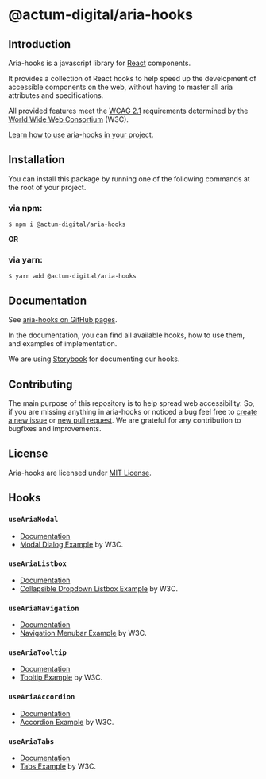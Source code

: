 # @actum-digital/aria-hooks

## Introduction

Aria-hooks is a javascript library for [React](https://reactjs.org/) components.

It provides a collection of React hooks to help speed up the development of accessible components on the web, without having to master all aria attributes and specifications.

All provided features meet the [WCAG 2.1](https://www.w3.org/TR/WCAG21/) requirements determined by the [World Wide Web Consortium](https://www.w3.org/) (W3C).

[Learn how to use aria-hooks in your project.](https://actum.github.io/aria-hooks)

## Installation

You can install this package by running one of the following commands at the root of your project.

### via npm:

```console
$ npm i @actum-digital/aria-hooks
```

**OR**

### via yarn:

```console
$ yarn add @actum-digital/aria-hooks
```

## Documentation

See [aria-hooks on GitHub pages](https://actum.github.io/aria-hooks).

In the documentation, you can find all available hooks, how to use them, and examples of implementation.

We are using [Storybook](https://storybook.js.org/) for documenting our hooks.

## Contributing

The main purpose of this repository is to help spread web accessibility. So, if you are missing anything in aria-hooks or noticed a bug feel free to [create a new issue](https://github.com/actum/aria-hooks/issues/new) or [new pull request](https://github.com/actum/aria-hooks/compare). We are grateful for any contribution to bugfixes and improvements.

## License

Aria-hooks are licensed under [MIT License](https://github.com/actum/aria-hooks/blob/master/LICENSE).

## Hooks

### `useAriaModal`

- [Documentation](https://actum.github.io/aria-hooks/?path=/docs/aria-component-modal--page)
- [Modal Dialog Example](https://www.w3.org/TR/wai-aria-practices-1.1/examples/dialog-modal/dialog.html) by W3C.

### `useAriaListbox`

- [Documentation](https://actum.github.io/aria-hooks/?path=/docs/aria-component-listbox--page)
- [Collapsible Dropdown Listbox Example](https://www.w3.org/TR/wai-aria-practices-1.1/examples/listbox/listbox-collapsible.html) by W3C.

### `useAriaNavigation`

- [Documentation](https://actum.github.io/aria-hooks/?path=/docs/aria-component-menubar--page)
- [Navigation Menubar Example](https://www.w3.org/TR/wai-aria-practices-1.1/examples/menubar/menubar-1/menubar-1.html) by W3C.

### `useAriaTooltip`

- [Documentation](https://actum.github.io/aria-hooks/?path=/docs/aria-component-tooltip--page)
- [Tooltip Example](https://www.w3.org/WAI/WCAG21/Understanding/content-on-hover-or-focus.html) by W3C.

### `useAriaAccordion`

- [Documentation](https://actum.github.io/aria-hooks/?path=/docs/aria-component-accordion--page)
- [Accordion Example](https://www.w3.org/TR/wai-aria-practices-1.1/examples/accordion/accordion.html) by W3C.

### `useAriaTabs`

- [Documentation](https://actum.github.io/aria-hooks/?path=/docs/aria-component-tabs--page)
- [Tabs Example](https://www.w3.org/TR/wai-aria-practices/examples/tabs/tabs-1/tabs.html) by W3C.
